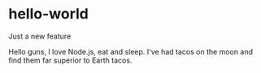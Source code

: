 # hello-world
Just a new feature

Hello guns,
I love Node.js, eat and sleep.
I've had tacos on the moon and find them far superior to Earth tacos.
